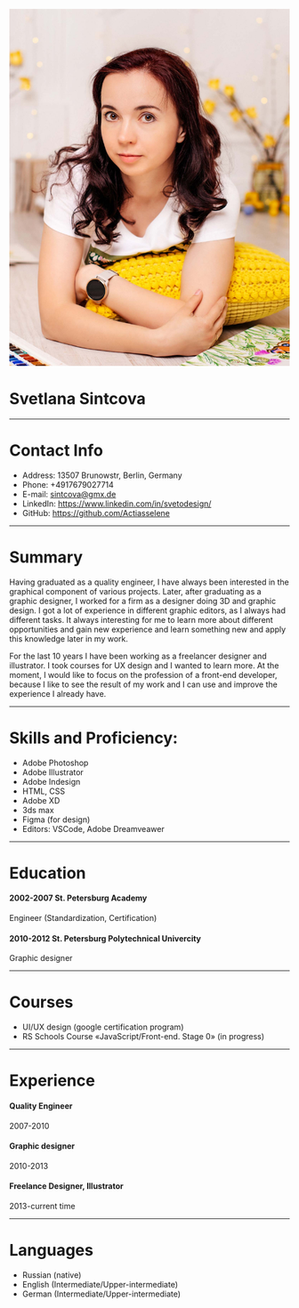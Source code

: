 ![photo](/img/profile.jpg "photo")

# Svetlana Sintcova
****************************
# Contact Info

* Address: 13507 Brunowstr, Berlin, Germany
* Phone: +4917679027714
* E-mail: sintcova@gmx.de
* LinkedIn: https://www.linkedin.com/in/svetodesign/
* GitHub: https://github.com/Actiasselene 

*******************************************************************

# Summary

Having graduated as a quality engineer, I have always been interested in the graphical component of various projects. Later, after graduating as a graphic designer, I worked for a firm as a designer doing 3D and graphic design. I got a lot of experience in different graphic editors, as I always had different tasks. It always interesting for me to learn more about different opportunities and gain new experience and learn something new and apply this knowledge later in my work.

For the last 10 years I have been working as a freelancer designer and illustrator. I took courses for UX design and I wanted to learn more. At the moment, I would like to focus on the profession of a front-end developer, because I like to see the result of my work and I can use and improve the experience I already have.

************************************************************************
# Skills and Proficiency:

* Adobe Photoshop
* Adobe Illustrator
* Adobe Indesign
* HTML, CSS
* Adobe XD
* 3ds max
* Figma (for design)
* Editors: VSCode, Adobe Dreamveawer

*************************************************************

# Education

#### 2002-2007 St. Petersburg Academy
Engineer (Standardization, Certification) 
#### 2010-2012 St. Petersburg Polytechnical Univercity
Graphic designer

************************************************************

# Courses

* UI/UX design (google certification program) 
* RS Schools Course «JavaScript/Front-end. Stage 0» (in progress)

*******************************************

# Experience

#### Quality Engineer
2007-2010
#### Graphic designer
2010-2013
#### Freelance Designer, Illustrator
2013-current time

*******************************************

# Languages
* Russian (native)
* English (Intermediate/Upper-intermediate)
* German (Intermediate/Upper-intermediate)